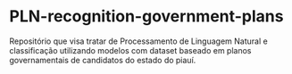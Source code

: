 # PLN-recognition-government-plans
 Repositório que visa tratar de Processamento de Linguagem Natural e classificação utilizando modelos com dataset baseado em planos governamentais de candidatos do estado do piauí.
